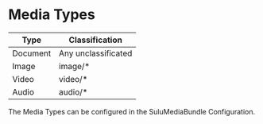 Media Types
============

|Type|Classification|
|---|---|
|Document|Any unclassificated|
|Image|image/*
|Video|video/*|
|Audio|audio/*|

The Media Types can be configured in the SuluMediaBundle Configuration.
